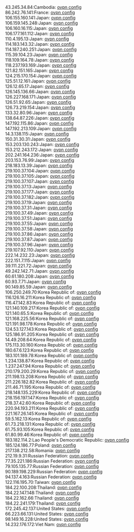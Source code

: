 43.245.34.84:Cambodia: [ovpn config](vpn/43_245_34_84.ovpn)  
86.242.76.141:France: [ovpn config](vpn/86_242_76_141.ovpn)  
106.155.160.141:Japan: [ovpn config](vpn/106_155_160_141.ovpn)  
106.159.145.248:Japan: [ovpn config](vpn/106_159_145_248.ovpn)  
106.160.16.115:Japan: [ovpn config](vpn/106_160_16_115.ovpn)  
106.177.161.112:Japan: [ovpn config](vpn/106_177_161_112.ovpn)  
110.4.195.13:Japan: [ovpn config](vpn/110_4_195_13.ovpn)  
114.183.143.32:Japan: [ovpn config](vpn/114_183_143_32.ovpn)  
114.187.240.251:Japan: [ovpn config](vpn/114_187_240_251.ovpn)  
115.39.104.23:Japan: [ovpn config](vpn/115_39_104_23.ovpn)  
118.109.164.78:Japan: [ovpn config](vpn/118_109_164_78.ovpn)  
118.237.193.169:Japan: [ovpn config](vpn/118_237_193_169.ovpn)  
121.82.151.165:Japan: [ovpn config](vpn/121_82_151_165.ovpn)  
124.215.170.154:Japan: [ovpn config](vpn/124_215_170_154.ovpn)  
125.51.12.161:Japan: [ovpn config](vpn/125_51_12_161.ovpn)  
126.12.65.17:Japan: [ovpn config](vpn/126_12_65_17.ovpn)  
126.145.136.66:Japan: [ovpn config](vpn/126_145_136_66.ovpn)  
126.227.168.171:Japan: [ovpn config](vpn/126_227_168_171.ovpn)  
126.51.92.65:Japan: [ovpn config](vpn/126_51_92_65.ovpn)  
126.73.219.154:Japan: [ovpn config](vpn/126_73_219_154.ovpn)  
133.32.80.96:Japan: [ovpn config](vpn/133_32_80_96.ovpn)  
138.64.87.226:Japan: [ovpn config](vpn/138_64_87_226.ovpn)  
147.192.115.86:Japan: [ovpn config](vpn/147_192_115_86.ovpn)  
147.192.213.109:Japan: [ovpn config](vpn/147_192_213_109.ovpn)  
14.3.138.115:Japan: [ovpn config](vpn/14_3_138_115.ovpn)  
150.31.30.31:Japan: [ovpn config](vpn/150_31_30_31.ovpn)  
153.203.130.243:Japan: [ovpn config](vpn/153_203_130_243.ovpn)  
153.212.243.172:Japan: [ovpn config](vpn/153_212_243_172.ovpn)  
202.241.164.236:Japan: [ovpn config](vpn/202_241_164_236.ovpn)  
203.153.76.99:Japan: [ovpn config](vpn/203_153_76_99.ovpn)  
218.183.13.39:Japan: [ovpn config](vpn/218_183_13_39.ovpn)  
219.100.37.104:Japan: [ovpn config](vpn/219_100_37_104.ovpn)  
219.100.37.105:Japan: [ovpn config](vpn/219_100_37_105.ovpn)  
219.100.37.107:Japan: [ovpn config](vpn/219_100_37_107.ovpn)  
219.100.37.13:Japan: [ovpn config](vpn/219_100_37_13.ovpn)  
219.100.37.177:Japan: [ovpn config](vpn/219_100_37_177.ovpn)  
219.100.37.182:Japan: [ovpn config](vpn/219_100_37_182.ovpn)  
219.100.37.19:Japan: [ovpn config](vpn/219_100_37_19.ovpn)  
219.100.37.31:Japan: [ovpn config](vpn/219_100_37_31.ovpn)  
219.100.37.49:Japan: [ovpn config](vpn/219_100_37_49.ovpn)  
219.100.37.51:Japan: [ovpn config](vpn/219_100_37_51.ovpn)  
219.100.37.55:Japan: [ovpn config](vpn/219_100_37_55.ovpn)  
219.100.37.58:Japan: [ovpn config](vpn/219_100_37_58.ovpn)  
219.100.37.86:Japan: [ovpn config](vpn/219_100_37_86.ovpn)  
219.100.37.87:Japan: [ovpn config](vpn/219_100_37_87.ovpn)  
219.100.37.96:Japan: [ovpn config](vpn/219_100_37_96.ovpn)  
219.107.92.110:Japan: [ovpn config](vpn/219_107_92_110.ovpn)  
222.14.232.23:Japan: [ovpn config](vpn/222_14_232_23.ovpn)  
222.151.7.115:Japan: [ovpn config](vpn/222_151_7_115.ovpn)  
39.111.221.72:Japan: [ovpn config](vpn/39_111_221_72.ovpn)  
49.242.142.71:Japan: [ovpn config](vpn/49_242_142_71.ovpn)  
60.61.180.208:Japan: [ovpn config](vpn/60_61_180_208.ovpn)  
60.93.7.71:Japan: [ovpn config](vpn/60_93_7_71.ovpn)  
90.149.85.59:Japan: [ovpn config](vpn/90_149_85_59.ovpn)  
106.250.249.70:Korea Republic of: [ovpn config](vpn/106_250_249_70.ovpn)  
116.126.16.211:Korea Republic of: [ovpn config](vpn/116_126_16_211.ovpn)  
116.47.142.83:Korea Republic of: [ovpn config](vpn/116_47_142_83.ovpn)  
121.140.109.217:Korea Republic of: [ovpn config](vpn/121_140_109_217.ovpn)  
121.140.65.5:Korea Republic of: [ovpn config](vpn/121_140_65_5.ovpn)  
121.168.225.56:Korea Republic of: [ovpn config](vpn/121_168_225_56.ovpn)  
121.191.98.178:Korea Republic of: [ovpn config](vpn/121_191_98_178.ovpn)  
124.53.127.143:Korea Republic of: [ovpn config](vpn/124_53_127_143.ovpn)  
125.186.91.205:Korea Republic of: [ovpn config](vpn/125_186_91_205.ovpn)  
14.49.208.64:Korea Republic of: [ovpn config](vpn/14_49_208_64.ovpn)  
175.113.30.160:Korea Republic of: [ovpn config](vpn/175_113_30_160.ovpn)  
180.67.6.123:Korea Republic of: [ovpn config](vpn/180_67_6_123.ovpn)  
183.101.189.78:Korea Republic of: [ovpn config](vpn/183_101_189_78.ovpn)  
1.234.138.87:Korea Republic of: [ovpn config](vpn/1_234_138_87.ovpn)  
1.237.247.94:Korea Republic of: [ovpn config](vpn/1_237_247_94.ovpn)  
210.179.200.29:Korea Republic of: [ovpn config](vpn/210_179_200_29.ovpn)  
211.198.13.208:Korea Republic of: [ovpn config](vpn/211_198_13_208.ovpn)  
211.226.182.82:Korea Republic of: [ovpn config](vpn/211_226_182_82.ovpn)  
211.46.71.195:Korea Republic of: [ovpn config](vpn/211_46_71_195.ovpn)  
218.148.135.229:Korea Republic of: [ovpn config](vpn/218_148_135_229.ovpn)  
218.156.197.147:Korea Republic of: [ovpn config](vpn/218_156_197_147.ovpn)  
218.37.42.60:Korea Republic of: [ovpn config](vpn/218_37_42_60.ovpn)  
220.94.193.211:Korea Republic of: [ovpn config](vpn/220_94_193_211.ovpn)  
221.167.26.145:Korea Republic of: [ovpn config](vpn/221_167_26_145.ovpn)  
59.5.162.13:Korea Republic of: [ovpn config](vpn/59_5_162_13.ovpn)  
61.73.218.131:Korea Republic of: [ovpn config](vpn/61_73_218_131.ovpn)  
61.75.93.105:Korea Republic of: [ovpn config](vpn/61_75_93_105.ovpn)  
61.80.99.46:Korea Republic of: [ovpn config](vpn/61_80_99_46.ovpn)  
183.182.114.2:Lao People's Democratic Republic: [ovpn config](vpn/183_182_114_2.ovpn)  
185.124.186.77:Poland: [ovpn config](vpn/185_124_186_77.ovpn)  
217.138.212.58:Romania: [ovpn config](vpn/217_138_212_58.ovpn)  
212.19.9.31:Russian Federation: [ovpn config](vpn/212_19_9_31.ovpn)  
77.35.221.186:Russian Federation: [ovpn config](vpn/77_35_221_186.ovpn)  
79.105.135.77:Russian Federation: [ovpn config](vpn/79_105_135_77.ovpn)  
90.189.198.229:Russian Federation: [ovpn config](vpn/90_189_198_229.ovpn)  
94.137.4.163:Russian Federation: [ovpn config](vpn/94_137_4_163.ovpn)  
122.116.195.70:Taiwan: [ovpn config](vpn/122_116_195_70.ovpn)  
184.22.100.208:Thailand: [ovpn config](vpn/184_22_100_208.ovpn)  
184.22.147.148:Thailand: [ovpn config](vpn/184_22_147_148.ovpn)  
184.22.162.66:Thailand: [ovpn config](vpn/184_22_162_66.ovpn)  
184.22.241.179:Thailand: [ovpn config](vpn/184_22_241_179.ovpn)  
172.245.42.137:United States: [ovpn config](vpn/172_245_42_137.ovpn)  
66.223.66.131:United States: [ovpn config](vpn/66_223_66_131.ovpn)  
98.149.16.228:United States: [ovpn config](vpn/98_149_16_228.ovpn)  
14.232.176.172:Viet Nam: [ovpn config](vpn/14_232_176_172.ovpn)  
